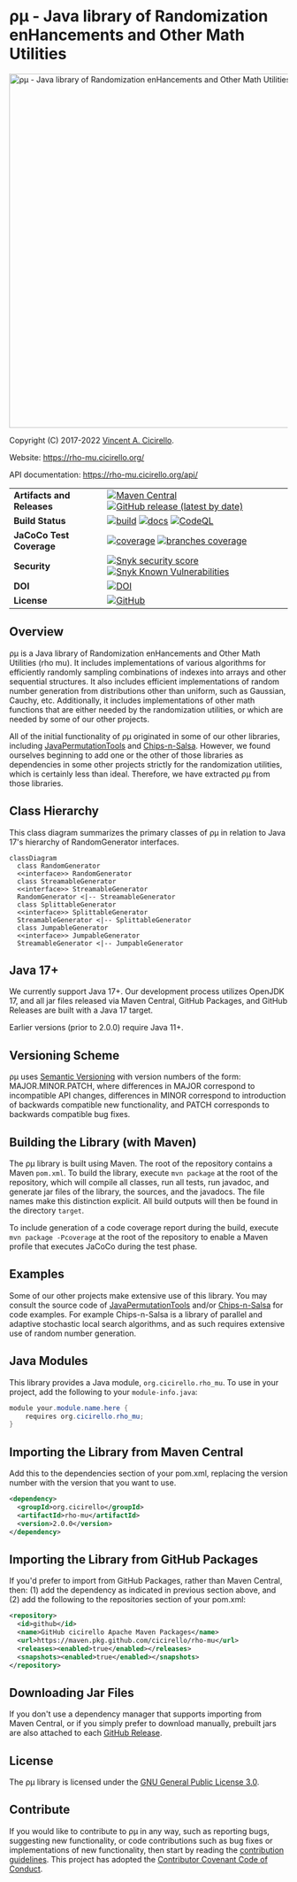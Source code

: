 # &rho;&mu; - Java library of Randomization enHancements and Other Math Utilities

<img src="../gh-pages/images/rho-mu.png" width="640" alt="&rho;&mu; - Java library of Randomization enHancements and Other Math Utilities">

Copyright (C) 2017-2022 [Vincent A. Cicirello](https://www.cicirello.org/).

Website: https://rho-mu.cicirello.org/

API documentation: https://rho-mu.cicirello.org/api/

| | |
| :--- | :--- |
| __Artifacts and Releases__ | [![Maven Central](https://img.shields.io/maven-central/v/org.cicirello/rho-mu.svg?label=Maven%20Central&logo=apachemaven)](https://search.maven.org/artifact/org.cicirello/rho-mu) [![GitHub release (latest by date)](https://img.shields.io/github/v/release/cicirello/rho-mu?logo=GitHub)](https://github.com/cicirello/rho-mu/releases) |
| __Build Status__ | [![build](https://github.com/cicirello/rho-mu/workflows/build/badge.svg)](https://github.com/cicirello/rho-mu/actions/workflows/build.yml) [![docs](https://github.com/cicirello/rho-mu/workflows/docs/badge.svg)](https://rho-mu.cicirello.org/api/) [![CodeQL](https://github.com/cicirello/rho-mu/actions/workflows/codeql-analysis.yml/badge.svg)](https://github.com/cicirello/rho-mu/actions/workflows/codeql-analysis.yml) |
| __JaCoCo Test Coverage__ | [![coverage](../badges/jacoco.svg)](https://github.com/cicirello/rho-mu/actions/workflows/build.yml) [![branches coverage](../badges/branches.svg)](https://github.com/cicirello/rho-mu/actions/workflows/build.yml) |
| __Security__ | [![Snyk security score](https://snyk-widget.herokuapp.com/badge/mvn/org.cicirello/rho-mu/badge.svg)](https://snyk.io/vuln/maven%3Aorg.cicirello%3Arho-mu) [![Snyk Known Vulnerabilities](https://snyk.io/test/github/cicirello/rho-mu/badge.svg)](https://snyk.io/test/github/cicirello/rho-mu) |
| __DOI__ | [![DOI](https://zenodo.org/badge/408560166.svg)](https://zenodo.org/badge/latestdoi/408560166) | 
| __License__ | [![GitHub](https://img.shields.io/github/license/cicirello/rho-mu)](https://github.com/cicirello/rho-mu/blob/main/LICENSE) | 

## Overview

&rho;&mu; is a Java library of Randomization enHancements and Other Math Utilities
(rho mu). It includes implementations of various algorithms for efficiently 
randomly sampling combinations of indexes into arrays and other sequential
structures. It also includes efficient implementations of random number generation from
distributions other than uniform, such as Gaussian, Cauchy, etc. Additionally, it 
includes implementations of other math functions that are either needed by the randomization 
utilities, or which are needed by some of our other projects.

All of the initial functionality of &rho;&mu; originated in some of our other
libraries, including [JavaPermutationTools](https://github.com/cicirello/JavaPermutationTools)
and [Chips-n-Salsa](https://github.com/cicirello/Chips-n-Salsa). However, we found ourselves 
beginning to add one or the other of those libraries as dependencies in some other projects
strictly for the randomization utilities, which is certainly less than ideal. Therefore, we 
have extracted &rho;&mu; from those libraries.

## Class Hierarchy

This class diagram summarizes the primary classes of &rho;&mu; in relation to Java 17's
hierarchy of RandomGenerator interfaces.

```mermaid
classDiagram
  class RandomGenerator
  <<interface>> RandomGenerator
  class StreamableGenerator
  <<interface>> StreamableGenerator
  RandomGenerator <|-- StreamableGenerator
  class SplittableGenerator
  <<interface>> SplittableGenerator
  StreamableGenerator <|-- SplittableGenerator
  class JumpableGenerator
  <<interface>> JumpableGenerator
  StreamableGenerator <|-- JumpableGenerator
```

## Java 17+

We currently support Java 17+. Our development process utilizes OpenJDK 17, and all
jar files released via Maven Central, GitHub Packages, and GitHub Releases are built
with a Java 17 target. 

Earlier versions (prior to 2.0.0) require Java 11+.

## Versioning Scheme

&rho;&mu; uses [Semantic Versioning](https://semver.org/) with 
version numbers of the form: MAJOR.MINOR.PATCH, where differences 
in MAJOR correspond to incompatible API changes, differences in MINOR 
correspond to introduction of backwards compatible new functionality, 
and PATCH corresponds to backwards compatible bug fixes. 

## Building the Library (with Maven)

The &rho;&mu; library is built using Maven. The root of the
repository contains a Maven `pom.xml`.  To build the library, 
execute `mvn package` at the root of the repository, which
will compile all classes, run all tests, run javadoc, and generate 
jar files of the library, the sources, and the javadocs. The file names
make this distinction explicit.  All build outputs will then
be found in the directory `target`.

To include generation of a code coverage report during the build,
execute `mvn package -Pcoverage` at the root of the repository to 
enable a Maven profile that executes JaCoCo during the test phase.

## Examples

Some of our other projects make extensive use of this library. You may
consult the source code of [JavaPermutationTools](https://github.com/cicirello/JavaPermutationTools)
and/or [Chips-n-Salsa](https://github.com/cicirello/Chips-n-Salsa) for code
examples. For example Chips-n-Salsa is a library of parallel and adaptive
stochastic local search algorithms, and as such requires extensive use of
random number generation.

## Java Modules

This library provides a Java module, `org.cicirello.rho_mu`. To use in your project,
add the following to your `module-info.java`:

```Java
module your.module.name.here {
	requires org.cicirello.rho_mu;
}
```

## Importing the Library from Maven Central

Add this to the dependencies section of your pom.xml, replacing 
the version number with the version that you want to use.

```XML
<dependency>
  <groupId>org.cicirello</groupId>
  <artifactId>rho-mu</artifactId>
  <version>2.0.0</version>
</dependency>
```

## Importing the Library from GitHub Packages

If you'd prefer to import from GitHub Packages, rather than Maven Central, 
then: (1) add the dependency as indicated in previous section above, and (2) add 
the following to the repositories section of your pom.xml:

```XML
<repository>
  <id>github</id>
  <name>GitHub cicirello Apache Maven Packages</name>
  <url>https://maven.pkg.github.com/cicirello/rho-mu</url>
  <releases><enabled>true</enabled></releases>
  <snapshots><enabled>true</enabled></snapshots>
</repository>
```

## Downloading Jar Files

If you don't use a dependency manager that supports importing from Maven Central,
or if you simply prefer to download manually, prebuilt jars are also attached to 
each [GitHub Release](https://github.com/cicirello/rho-mu/releases).

## License

The &rho;&mu; library is licensed under the [GNU General Public License 3.0](https://www.gnu.org/licenses/gpl-3.0.en.html).

## Contribute

If you would like to contribute to &rho;&mu; in any way, such 
as reporting bugs, suggesting new functionality, or code contributions 
such as bug fixes or implementations of new functionality, then start 
by reading the [contribution guidelines](https://github.com/cicirello/.github/blob/main/CONTRIBUTING.md).
This project has adopted 
the [Contributor Covenant Code of Conduct](https://github.com/cicirello/.github/blob/main/CODE_OF_CONDUCT.md).

